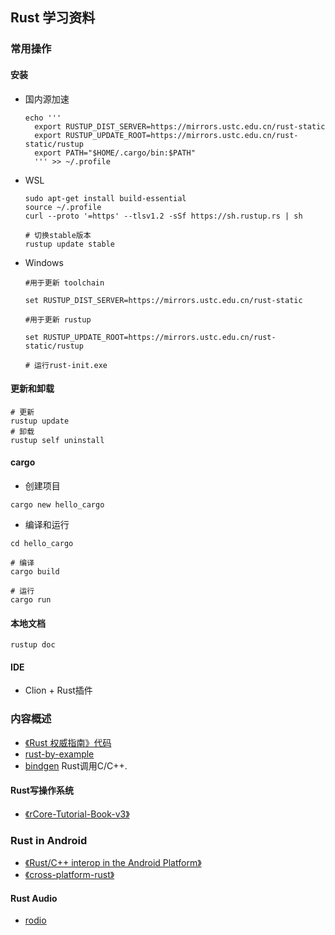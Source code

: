 ## Rust 学习资料

### 常用操作

#### 安装

- 国内源加速

  ```shell
  echo '''
    export RUSTUP_DIST_SERVER=https://mirrors.ustc.edu.cn/rust-static
    export RUSTUP_UPDATE_ROOT=https://mirrors.ustc.edu.cn/rust-static/rustup
    export PATH="$HOME/.cargo/bin:$PATH"
    ''' >> ~/.profile
  ```

- WSL

  ```shell
  sudo apt-get install build-essential
  source ~/.profile
  curl --proto '=https' --tlsv1.2 -sSf https://sh.rustup.rs | sh

  # 切换stable版本
  rustup update stable
  ```
  
+ Windows
  ```shell
  #用于更新 toolchain
  
  set RUSTUP_DIST_SERVER=https://mirrors.ustc.edu.cn/rust-static
  
  #用于更新 rustup
  
  set RUSTUP_UPDATE_ROOT=https://mirrors.ustc.edu.cn/rust-static/rustup
  
  # 运行rust-init.exe
  ```

#### 更新和卸载

```shell
# 更新
rustup update
# 卸载
rustup self uninstall
```

#### cargo

- 创建项目

```shell
cargo new hello_cargo
```

- 编译和运行

```shell
cd hello_cargo

# 编译
cargo build

# 运行
cargo run
```

#### 本地文档

```shell
rustup doc
```

#### IDE

- Clion + Rust插件

### 内容概述

- [《Rust 权威指南》代码](./TheRustProgrammingLanguage)
- [rust-by-example](https://doc.bccnsoft.com/docs/rust-1.36.0-docs-html/rust-by-example/index.html)
- [bindgen](https://rust-lang.github.io/rust-bindgen/)    Rust调用C/C++.


#### Rust写操作系统
+ [《rCore-Tutorial-Book-v3》](https://rcore-os.github.io/rCore-Tutorial-Book-v3)

### Rust in Android
+ [《Rust/C++ interop in the Android Platform》](https://security.googleblog.com/2021/06/rustc-interop-in-android-platform.html)
+ [《cross-platform-rust》](https://github.com/feixiao/cross-platform-rust)


#### Rust Audio
+ [rodio](https://github.com/RustAudio/rodio)